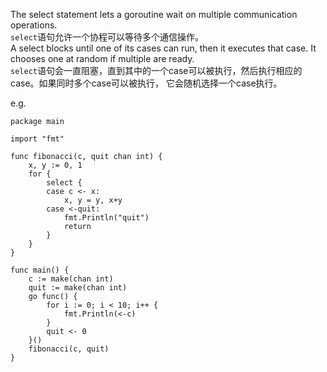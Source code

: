 The select statement lets a goroutine wait on multiple communication operations.     
`select`语句允许一个协程可以等待多个通信操作。   
A select blocks until one of its cases can run, then it executes that case. It chooses one at random if multiple are ready.       
`select`语句会一直阻塞，直到其中的一个case可以被执行，然后执行相应的case。如果同时多个case可以被执行， 它会随机选择一个case执行。

e.g.
```golang
package main

import "fmt"

func fibonacci(c, quit chan int) {
	x, y := 0, 1
	for {
		select {
		case c <- x:
			x, y = y, x+y
		case <-quit:
			fmt.Println("quit")
			return
		}
	}
}

func main() {
	c := make(chan int)
	quit := make(chan int)
	go func() {
		for i := 0; i < 10; i++ {
			fmt.Println(<-c)
		}
		quit <- 0
	}()
	fibonacci(c, quit)
}

```
